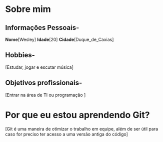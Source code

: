 # Sobre mim
## Informações Pessoais- 
**Nome**[Wesley]
**Idade**[20]
**Cidade**[Duque_de_Caxias]
## Hobbies- 
[Estudar, jogar e escutar música]
## Objetivos profissionais-
[Entrar na área de TI ou programação ]
# Por que eu estou aprendendo Git?
[Git é uma maneira de otimizar o trabalho em equipe, além de ser útil para caso for preciso ter acesso a uma versão antiga do código]